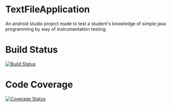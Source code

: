 # TextFileApplication
An android studio project made to test a student's knowledge of simple java programming by way of instrumentation testing.

# Build Status
[![Build Status](https://app.bitrise.io/app/7ba56d12a767c26a/status.svg?token=rl8O8GwWmu84vQms7VhJfQ)](https://app.bitrise.io/app/7ba56d12a767c26a)

# Code Coverage
[![Coverage Status](https://coveralls.io/repos/github/OpenSauce-Wits/TextFileApplication/badge.svg?branch=master)](https://coveralls.io/github/OpenSauce-Wits/TextFileApplication?branch=master) 
